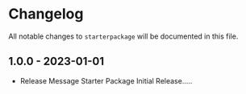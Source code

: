 # Changelog

All notable changes to `starterpackage` will be documented in this file.

## 1.0.0 - 2023-01-01
- Release Message
Starter Package Initial Release.....
